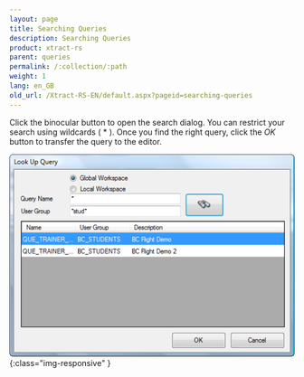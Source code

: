 ```yaml
---
layout: page
title: Searching Queries
description: Searching Queries
product: xtract-rs
parent: queries
permalink: /:collection/:path
weight: 1
lang: en_GB
old_url: /Xtract-RS-EN/default.aspx?pageid=searching-queries
---
```


Click the binocular button to open the search dialog. You can restrict your search using wildcards ( * ). Once you find the right query, click the *OK* button to transfer the query to the editor.

![Query-Search](/img/content/Query-Search.png){:class="img-responsive" }